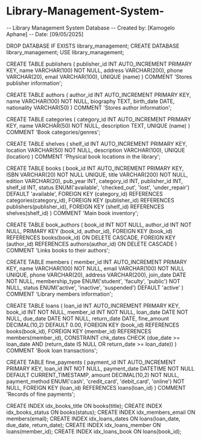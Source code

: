 # Library-Management-System-
-- Library Management System Database
-- Created by: [Kamogelo Aphane]
-- Date: [09/05/2025]


DROP DATABASE IF EXISTS library_management;
CREATE DATABASE library_management;
USE library_management;


CREATE TABLE publishers (
    publisher_id INT AUTO_INCREMENT PRIMARY KEY,
    name VARCHAR(100) NOT NULL,
    address VARCHAR(200),
    phone VARCHAR(20),
    email VARCHAR(100),
    UNIQUE (name)
) COMMENT 'Stores publisher information';


CREATE TABLE authors (
    author_id INT AUTO_INCREMENT PRIMARY KEY,
    name VARCHAR(100) NOT NULL,
    biography TEXT,
    birth_date DATE,
    nationality VARCHAR(50)
) COMMENT 'Stores author information';


CREATE TABLE categories (
    category_id INT AUTO_INCREMENT PRIMARY KEY,
    name VARCHAR(50) NOT NULL,
    description TEXT,
    UNIQUE (name)
) COMMENT 'Book categories/genres';


CREATE TABLE shelves (
    shelf_id INT AUTO_INCREMENT PRIMARY KEY,
    location VARCHAR(50) NOT NULL,
    description VARCHAR(100),
    UNIQUE (location)
) COMMENT 'Physical book locations in the library';


CREATE TABLE books (
    book_id INT AUTO_INCREMENT PRIMARY KEY,
    ISBN VARCHAR(20) NOT NULL UNIQUE,
    title VARCHAR(200) NOT NULL,
    edition VARCHAR(20),
    pub_year INT,
    category_id INT,
    publisher_id INT,
    shelf_id INT,
    status ENUM('available', 'checked_out', 'lost', 'under_repair') DEFAULT 'available',
    FOREIGN KEY (category_id) REFERENCES categories(category_id),
    FOREIGN KEY (publisher_id) REFERENCES publishers(publisher_id),
    FOREIGN KEY (shelf_id) REFERENCES shelves(shelf_id)
) COMMENT 'Main book inventory';


CREATE TABLE book_authors (
    book_id INT NOT NULL,
    author_id INT NOT NULL,
    PRIMARY KEY (book_id, author_id),
    FOREIGN KEY (book_id) REFERENCES books(book_id) ON DELETE CASCADE,
    FOREIGN KEY (author_id) REFERENCES authors(author_id) ON DELETE CASCADE
) COMMENT 'Links books to their authors';


CREATE TABLE members (
    member_id INT AUTO_INCREMENT PRIMARY KEY,
    name VARCHAR(100) NOT NULL,
    email VARCHAR(100) NOT NULL UNIQUE,
    phone VARCHAR(20),
    address VARCHAR(200),
    join_date DATE NOT NULL,
    membership_type ENUM('student', 'faculty', 'public') NOT NULL,
    status ENUM('active', 'inactive', 'suspended') DEFAULT 'active'
) COMMENT 'Library members information';


CREATE TABLE loans (
    loan_id INT AUTO_INCREMENT PRIMARY KEY,
    book_id INT NOT NULL,
    member_id INT NOT NULL,
    loan_date DATE NOT NULL,
    due_date DATE NOT NULL,
    return_date DATE,
    fine_amount DECIMAL(10,2) DEFAULT 0.00,
    FOREIGN KEY (book_id) REFERENCES books(book_id),
    FOREIGN KEY (member_id) REFERENCES members(member_id),
    CONSTRAINT chk_dates CHECK (due_date >= loan_date AND (return_date IS NULL OR return_date >= loan_date))
) COMMENT 'Book loan transactions';


CREATE TABLE fine_payments (
    payment_id INT AUTO_INCREMENT PRIMARY KEY,
    loan_id INT NOT NULL,
    payment_date DATETIME NOT NULL DEFAULT CURRENT_TIMESTAMP,
    amount DECIMAL(10,2) NOT NULL,
    payment_method ENUM('cash', 'credit_card', 'debit_card', 'online') NOT NULL,
    FOREIGN KEY (loan_id) REFERENCES loans(loan_id)
) COMMENT 'Records of fine payments';


CREATE INDEX idx_books_title ON books(title);
CREATE INDEX idx_books_status ON books(status);
CREATE INDEX idx_members_email ON members(email);
CREATE INDEX idx_loans_dates ON loans(loan_date, due_date, return_date);
CREATE INDEX idx_loans_member ON loans(member_id);
CREATE INDEX idx_loans_book ON loans(book_id);
